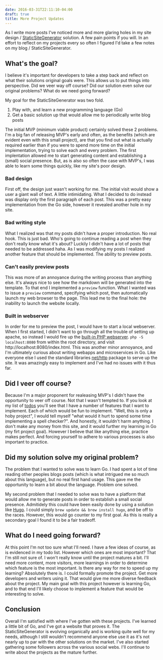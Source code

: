 ```yaml
---
date: 2016-03-31T22:11:10-04:00
draft: true
title: More Project Updates
---
```


As I write more posts I've noticed more and more glaring holes in my site design / [StaticSiteGenerator](https://github.com/mrnickel/StaticSiteGenerator) solution. A few pain points if you will. In an effort to reflect on my projects every so often I figured I'd take a few notes on my blog / StaticSiteGenerator.

## What's the goal?

I believe it's important for developers to take a step back and reflect on what their solutions original goals were. This allows us to put things into perspective. Did we veer way off course? Did our solution even solve our original problems? What do we need going forward?

My goal for the StaticSiteGenerator was two fold.

1. Play with, and learn a new programming language (Go)
2. Get a basic solution up that would allow me to periodically write blog posts

The initial MVP (minimum viable product) certainly solved these 2 problems. I'm a big fan of releasing MVP's early and often, as the benefits (which are evident even with this small project), are that you find out what is actually required earlier than if you were to spend more time on the initial implementation, trying to solve each and every problem. The first implentation allowed me to start generating content and establishing a (small) social presence. But, as is also so often the case with MVP's, I was able to learn some things quickly, like my site's poor design.

### Bad design

First off, the design just wasn't working for me. The initial visit would show a user a giant wall of text. A little intimidating. What I decided to do instead was display only the first paragraph of each post. This was a pretty easy implementation from the Go side, however it revealed another hole in my site.

### Bad writing style

What I realized was that my posts didn't have a proper introduction. No real hook. This is just bad. Who's going to continue reading a post when they don't really know what it's about? Luckily I didn't have a lot of posts that needed to be addressed haha. As I was modifying my posts I realized another feature that should be implemented. The ability to preview posts.

### Can't easily preview posts

This was more of an annoyance during the writing process than anything else. It's always nice to see how the markdown will be generated into the template. To that end I implemented a `preview` function. What I wanted was to issue a `preview` command, specifying which post, then automatically launch my web browser to the page. This lead me to the final hole: the inability to launch the website locally.

### Built in webserver

In order for me to preview the post, I would have to start a local webserver. When I first started, I didn't want to go through all the trouble of setting up apache, so instead I would fire up the [built-in PHP webserver](http://php.net/manual/en/features.commandline.webserver.php). `php -S localhost:8080` from within the root directory, and visit http://localhost:8080/index.html. This was another minor annoyance, and I'm ultimately curious about writing webapps and microservices in Go. Like everyone else I used the standard libraries [net/http](https://golang.org/pkg/net/http/) package to serve up the site. It was amazingly easy to implement and I've had no issues with it thus far.

## Did I veer off course?

Because I'm a major proponent for realeasing MVP's I didn't have the opportunity to veer off course. Not that I wasn't tempted to. If you look at my list of [todos](https://github.com/mrnickel/StaticSiteGenerator) you'll see that I have a number of features that I want to implement. Each of which would be fun to implement. "Well, this is only a hoby project", I would tell myself "what would it hurt to spend some time implementing a spell checker?". And honestly, it wouldn't harm anything. I don't make any money from this site, and it would further my learning in Go (my firt project goal). However I believe that like anything else, practice makes perfect. And forcing yourself to adhere to various processes is also important to practice.

## Did my solution solve my original problem?

The problem that I wanted to solve was to learn Go. I had spent a lot of time reading other peoples blogs posts (which is what intrigued me so much about this language), but no real first hand usage. This gave me the opportunity to learn a bit about the language. Problem one solved.

My second problem that I needed to solve was to have a platform that would allow me to generate posts in order to establish a small social presence. Admitidely this could have been easily done by using a solution like [Hugo](http://gohugo.io). I could simply `brew update && brew install hugo`, and be off to the races. However, this would go counter to my first goal. As this is really a secondary goal I found it to be a fair tradeoff.

## What do I need going forward?

At this point I'm not too sure what I'll need. I have a few ideas of course, as is evidenced in my todo list. However which ones are most important? That I'm still not sure of. I won't really know until the project matures a bit. I'll need more content, more visitors, more learnings in order to determine which feature is the most important. Is there any way for me to speed up my learning? Absolutely there is. I could formally promote the project. Get more developers and writers using it. That would give me more diverse feedback about the project. My main goal with this project however is learning Go, and to that end I'll likely choose to implement a feature that would be interesting to solve.

## Conclusion

Overall I'm satisfied with where I've gotten with these projects. I've learned a little bit of Go, and I've got a website that proves it. The StaticSiteGenerator is evolving organically and is working quite well for my needs, although I still wouldn't recommend anyone else use it as it's not nearly up to par with the other solutions on the market. I've also started gathering some followers across the various social webs. I'll continue to write about the projects as the mature further.